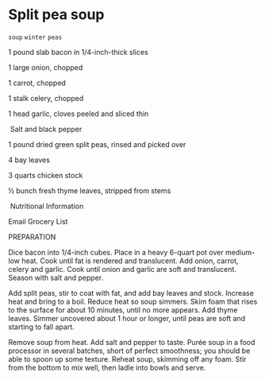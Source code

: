 # Split pea soup

`soup` `winter` `peas`

1 pound slab bacon in 1/4\-inch\-thick slices

1 large onion, chopped

1 carrot, chopped

1 stalk celery, chopped

1 head garlic, cloves peeled and sliced thin

 Salt and black pepper

1 pound dried green split peas, rinsed and picked over

4 bay leaves

3 quarts chicken stock

½ bunch fresh thyme leaves, stripped from stems

 Nutritional Information

Email Grocery List

PREPARATION

Dice bacon into 1/4\-inch cubes. Place in a heavy 6\-quart pot over medium\-low heat. Cook until fat is rendered and translucent. Add onion, carrot, celery and garlic. Cook until onion and garlic are soft and translucent. Season with salt and pepper.

Add split peas, stir to coat with fat, and add bay leaves and stock. Increase heat and bring to a boil. Reduce heat so soup simmers. Skim foam that rises to the surface for about 10 minutes, until no more appears. Add thyme leaves. Simmer uncovered about 1 hour or longer, until peas are soft and starting to fall apart.

Remove soup from heat. Add salt and pepper to taste. Purée soup in a food processor in several batches, short of perfect smoothness; you should be able to spoon up some texture. Reheat soup, skimming off any foam. Stir from the bottom to mix well, then ladle into bowls and serve.
